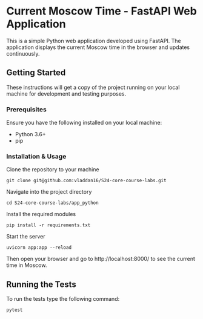 # Current Moscow Time - FastAPI Web Application

This is a simple Python web application developed using FastAPI. The application displays the current Moscow time in the browser and updates continuously.

## Getting Started

These instructions will get a copy of the project running on your local machine for development and testing purposes.

### Prerequisites

Ensure you have the following installed on your local machine:

- Python 3.6+
- pip

### Installation & Usage

Clone the repository to your machine

```shell
git clone git@github.com:vladdan16/S24-core-course-labs.git
```

Navigate into the project directory

```
cd S24-core-course-labs/app_python
```

Install the required modules

```shell
pip install -r requirements.txt
```

Start the server

```shell
uvicorn app:app --reload
```

Then open your browser and go to http://localhost:8000/ to see the current time in Moscow. 

## Running the Tests

To run the tests type the following command:

```shell
pytest
```

